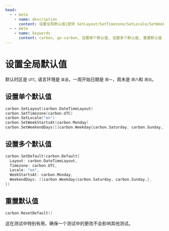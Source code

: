 ```yaml
---
head:
  - - meta
    - name: description
      content: 设置全局默认值|提供 SetLayout/SetTimezone/SetLocale/SetWeekStartsAt/SetWeekendDays 单个设置与 SetDefault 批量设置，支持 ResetDefault 重置，便于测试隔离
  - - meta
    - name: keywords
      content: carbon, go-carbon, 设置单个默认值, 设置多个默认值, 重置默认值
---
```


# 设置全局默认值
默认时区是 `UTC`, 语言环境是 `英语`，一周开始日期是 `周一`，周末是 `周六`和 `周日`。

## 设置单个默认值
```go
carbon.SetLayout(carbon.DateTimeLayout)
carbon.SetTimezone(carbon.UTC)
carbon.SetLocale("en")
carbon.SetWeekStartsAt(carbon.Monday)
carbon.SetWeekendDays([]carbon.Weekday{carbon.Saturday, carbon.Sunday,})
```

## 设置多个默认值
```go
carbon.SetDefault(carbon.Default{
  Layout: carbon.DateTimeLayout,
  Timezone: carbon.UTC,
  Locale: "en",
  WeekStartsAt: carbon.Monday,
  WeekendDays: []carbon.Weekday{carbon.Saturday, carbon.Sunday,},
})
```

## 重置默认值
```go
carbon.ResetDefault()
```
这在测试中特别有用，确保一个测试中的更改不会影响其他测试。
